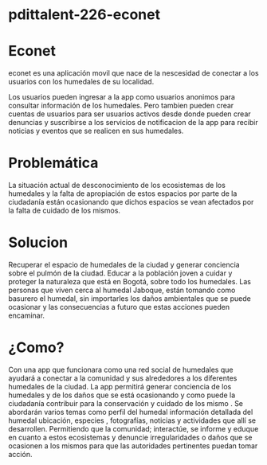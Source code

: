 # pdittalent-226-econet
<h1>Econet</h1>
<p>econet es una aplicación movil que nace de la nescesidad de conectar a los usuarios con los humedales de su localidad.</p>
<p>Los usuarios pueden ingresar a la app como usuarios anonimos para consultar información de los humedales.
Pero tambien pueden crear cuentas de usuarios para ser usuarios activos desde donde pueden crear denuncias y suscribirse a los servicios de notificacion de la app
para recibir noticias y eventos que se realicen en sus humedales.</p>
<h1>Problemática</h1>
La situación actual de desconocimiento de los ecosistemas de los humedales y la falta de apropiación de estos espacios por parte de la ciudadanía están ocasionando que dichos espacios se vean afectados por la falta de cuidado de los mismos.

<h1>Solucion</h1>
Recuperar el espacio de humedales de la ciudad y generar conciencia sobre el pulmón de la ciudad.
Educar a la población joven a cuidar y proteger la naturaleza que está en Bogotá, sobre todo los humedales.  
Las personas que viven cerca al humedal  Jaboque, están tomando como basurero el humedal, sin importarles los daños ambientales que se puede ocasionar y las consecuencias a futuro que estas acciones pueden encaminar.
<h1>¿Como?</h1>
Con una app que funcionara como una red social de humedales que ayudará a conectar a la comunidad y sus alrededores a los diferentes humedales de la ciudad.
La app permitirá generar conciencia de los humedales y de los daños que se está ocasionando y como puede la ciudadanía contribuir para la conservación  y cuidado de los mismo . 
Se abordarán varios temas como perfil del humedal información detallada del humedal ubicación, especies , fotografías, noticias y actividades que allí se desarrollen.  Permitiendo que la comunidad; interactúe, se informe y eduque en cuanto a estos ecosistemas y  denuncie irregularidades o daños que se ocasionen a los mismos para que las autoridades pertinentes puedan tomar acción.
